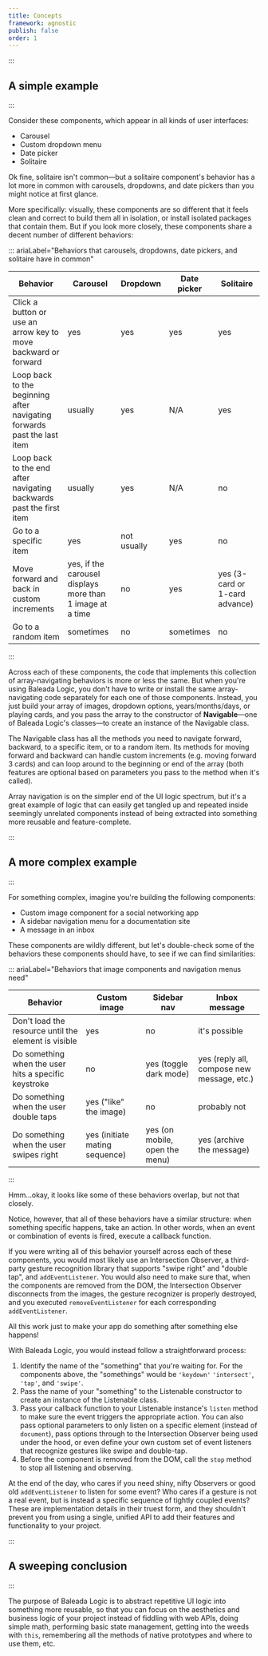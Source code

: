 ```yaml
---
title: Concepts
framework: agnostic
publish: false
order: 1
---
```





:::
## A simple example
:::

Consider these components, which appear in all kinds of user interfaces:
- Carousel
- Custom dropdown menu
- Date picker
- Solitaire

Ok fine, solitaire isn't common—but a solitaire component's behavior has a lot more in common with carousels, dropdowns, and date pickers than you might notice at first glance.

More specifically: visually, these components are so different that it feels clean and correct to build them all in isolation, or install isolated packages that contain them. But if you look more closely, these components share a decent number of different behaviors:

::: ariaLabel="Behaviors that carousels, dropdowns, date pickers, and solitaire have in common"

| Behavior | Carousel | Dropdown | Date picker | Solitaire |
| --- | --- | --- | --- | --- |
| Click a button or use an arrow key to move backward or forward | yes | yes | yes | yes |
| Loop back to the beginning after navigating forwards past the last item | usually | yes | N/A  | yes |
| Loop back to the end after navigating backwards past the first item | usually | yes | N/A | no |
| Go to a specific item | yes | not usually | yes | no |
| Move forward and back in custom increments | yes, if the carousel displays more than 1 image at a time | no | yes | yes (3-card or 1-card advance) |
| Go to a random item | sometimes | no | sometimes | no |

:::

Across each of these components, the code that implements this collection of array-navigating behaviors is more or less the same. But when you're using Baleada Logic, you don't have to write or install the same array-navigating code separately for each one of those components. Instead, you just build your array of images, dropdown options, years/months/days, or playing cards, and you pass the array to the constructor of **Navigable**—one of Baleada Logic's classes—to create an instance of the Navigable class.

The Navigable class has all the methods you need to navigate forward, backward, to a specific item, or to a random item. Its methods for moving forward and backward can handle custom increments (e.g. moving forward 3 cards) and can loop around to the beginning or end of the array (both features are optional based on parameters you pass to the method when it's called).

Array navigation is on the simpler end of the UI logic spectrum, but it's a great example of logic that can easily get tangled up and repeated inside seemingly unrelated components instead of being extracted into something more reusable and feature-complete.


:::
## A more complex example
:::

For something complex, imagine you're building the following components:
- Custom image component for a social networking app
- A sidebar navigation menu for a documentation site
- A message in an inbox

These components are wildly different, but let's double-check some of the behaviors these components should have, to see if we can find similarities:

::: ariaLabel="Behaviors that image components and navigation menus need"

| Behavior | Custom image | Sidebar nav | Inbox message |
| --- | --- | --- | --- |
| Don't load the resource until the element is visible | yes | no | it's possible |
| Do something when the user hits a specific keystroke | no | yes (toggle dark mode) | yes (reply all, compose new message, etc.) |
| Do something when the user double taps | yes ("like" the image) | no | probably not |
| Do something when the user swipes right | yes (initiate mating sequence) | yes (on mobile, open the menu) | yes (archive the message) |

:::

Hmm...okay, it looks like some of these behaviors overlap, but not that closely.

Notice, however, that all of these behaviors have a similar structure: when something specific happens, take an action. In other words, when an event or combination of events is fired, execute a callback function.

If you were writing all of this behavior yourself across each of these components, you would most likely use an Intersection Observer, a third-party gesture recognition library that supports "swipe right" and "double tap", and `addEventListener`. You would also need to make sure that, when the components are removed from the DOM, the Intersection Observer disconnects from the images, the gesture recognizer is properly destroyed, and you executed `removeEventListener` for each corresponding `addEventListener`.

All this work just to make your app do something after something else happens!

With Baleada Logic, you would instead follow a straightforward process:
1. Identify the name of the "something" that you're waiting for. For the components above, the "somethings" would be `'keydown'` `'intersect'`, `'tap'`, and `'swipe'`.
1. Pass the name of your "something" to the Listenable constructor to create an instance of the Listenable class.
1. Pass your callback function to your Listenable instance's `listen` method to make sure the event triggers the appropriate action. You can also pass optional parameters to only listen on a specific element (instead of `document`), pass options through to the Intersection Observer being used under the hood, or even define your own custom set of event listeners that recognize gestures like swipe and double-tap.
1. Before the component is removed from the DOM, call the `stop` method to stop all listening and observing.

At the end of the day, who cares if you need shiny, nifty Observers or good old `addEventListener` to listen for some event? Who cares if a gesture is not a real event, but is instead a specific sequence of tightly coupled events? These are implementation details in their truest form, and they shouldn't prevent you from using a single, unified API to add their features and functionality to your project.


:::
## A sweeping conclusion
:::

The purpose of Baleada Logic is to abstract repetitive UI logic into something more reusable, so that you can focus on the aesthetics and business logic of your project instead of fiddling with web APIs, doing simple math, performing basic state management, getting into the weeds with `this`, remembering all the methods of native prototypes and where to use them, etc.
